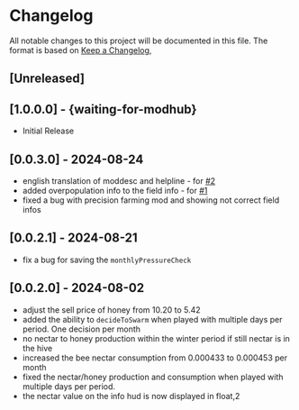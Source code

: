 # Changelog

All notable changes to this project will be documented in this file.
The format is based on [Keep a Changelog](https://keepachangelog.com/en/1.0.0/),

## [Unreleased]


## [1.0.0.0] - {waiting-for-modhub}
- Initial Release

## [0.0.3.0] - 2024-08-24
- english translation of moddesc and helpline - for [#2](https://github.com/Peppie84/FS22_BeesRevamp/issues/2)
- added overpopulation info to the field info - for [#1](https://github.com/Peppie84/FS22_BeesRevamp/issues/1)
- fixed a bug with precision farming mod and showing not correct field infos

## [0.0.2.1] - 2024-08-21
- fix a bug for saving the `monthlyPressureCheck`

## [0.0.2.0] - 2024-08-02
- adjust the sell price of honey from 10.20 to 5.42
- added the ability to `decideToSwarm` when played with multiple days per period. One decision per month
- no nectar to honey production within the winter period if still nectar is in the hive
- increased the bee nectar consumption from 0.000433 to 0.000453 per month
- fixed the nectar/honey production and consumption when played with multiple days per period.
- the nectar value on the info hud is now displayed in float,2